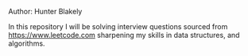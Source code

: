 Author: Hunter Blakely

In this repository I will be solving interview questions sourced from https://www.leetcode.com 
sharpening my skills in data structures, and algorithms.
